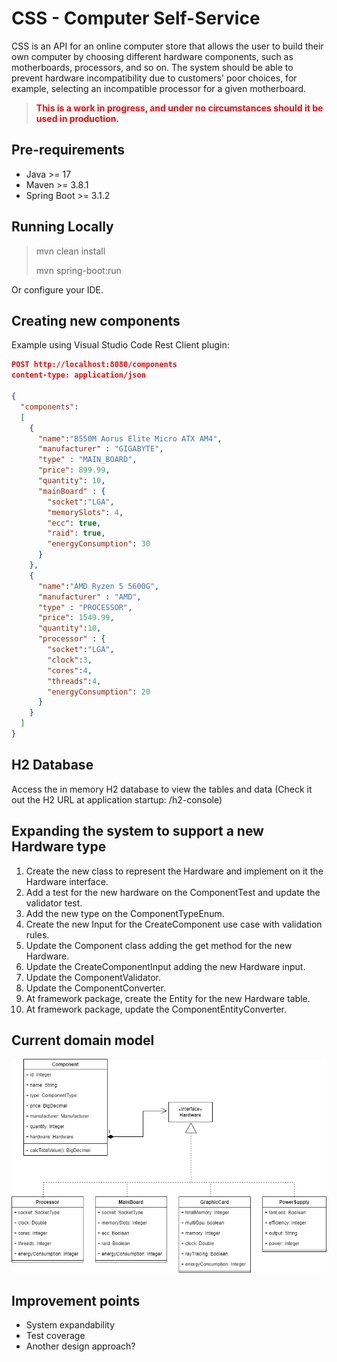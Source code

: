 # CSS - Computer Self-Service

CSS is an API for an online computer store that allows the user to build their own computer by choosing different hardware components, such as motherboards, processors, and so on. The system should be able to prevent hardware incompatibility due to customers' poor choices, for example, selecting an incompatible processor for a given motherboard.


> **<span style="color:red">This is a work in progress, and under no circumstances should it be used in production.</color>**

## Pre-requirements
- Java >= 17
- Maven >= 3.8.1
- Spring Boot >= 3.1.2

## Running Locally
> mvn clean install
>
> mvn spring-boot:run

Or configure your IDE. 


## Creating new components
Example using Visual Studio Code Rest Client plugin:
```json
POST http://localhost:8080/components
content-type: application/json

{
  "components": 
  [
    { 
      "name":"B550M Aorus Elite Micro ATX AM4", 
      "manufacturer" : "GIGABYTE",
      "type" : "MAIN_BOARD",
      "price": 899.99, 
      "quantity": 10,
      "mainBoard" : {
        "socket":"LGA",
        "memorySlots": 4,
        "ecc": true,
        "raid": true,
        "energyConsumption": 30
      }
    },
    { 
      "name":"AMD Ryzen 5 5600G", 
      "manufacturer" : "AMD",
      "type" : "PROCESSOR",
      "price": 1549.99, 
      "quantity":10,
      "processor" : {
        "socket":"LGA",
        "clock":3,
        "cores":4,
        "threads":4,
        "energyConsumption": 20      
      }
    }
  ]    
}
```
## H2 Database
Access the in memory H2 database to view the tables and data (Check it out the H2 URL at application startup: /h2-console)

## Expanding the system to support a new Hardware type
1. Create the new class to represent the Hardware and implement on it the Hardware interface.
2. Add a test for the new hardware on the ComponentTest and update the validator test. 
3. Add the new type on the ComponentTypeEnum.
4. Create the new Input for the CreateComponent use case with validation rules.
5. Update the Component class adding the get method for the new Hardware.
6. Update the CreateComponentInput adding the new Hardware input.
7. Update the ComponentValidator.
8. Update the ComponentConverter.
9. At framework package, create the Entity for the new Hardware table.
10. At framework package, update the ComponentEntityConverter.

## Current domain model
![System model](oop-model.png "Current system model")

## Improvement points
* System expandability
* Test coverage
* Another design approach?
